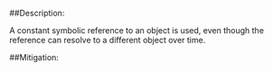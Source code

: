 ##Description:

A constant symbolic reference to an object is used, even though the reference can resolve to a different object over time.



##Mitigation:
